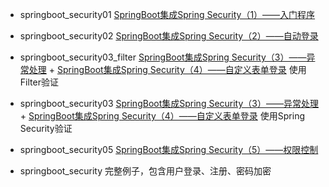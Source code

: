 - springboot_security01 [SpringBoot集成Spring Security（1）——入门程序](https://blog.csdn.net/yuanlaijike/article/details/80249235)

- springboot_security02 [SpringBoot集成Spring Security（2）——自动登录](https://blog.csdn.net/yuanlaijike/article/details/80249869)

- springboot_security03_filter [SpringBoot集成Spring Security（3）——异常处理](https://blog.csdn.net/yuanlaijike/article/details/80250389) + [SpringBoot集成Spring Security（4）——自定义表单登录](https://blog.csdn.net/yuanlaijike/article/details/80253922) 使用Filter验证

- springboot_security03 [SpringBoot集成Spring Security（3）——异常处理](https://blog.csdn.net/yuanlaijike/article/details/80250389) + [SpringBoot集成Spring Security（4）——自定义表单登录](https://blog.csdn.net/yuanlaijike/article/details/80253922) 使用Spring Security验证

- springboot_security05 [SpringBoot集成Spring Security（5）——权限控制](https://blog.csdn.net/yuanlaijike/article/details/80327880)

- springboot_security 完整例子，包含用户登录、注册、密码加密
